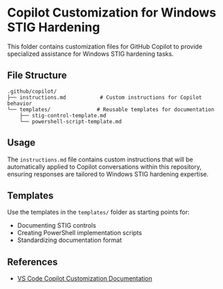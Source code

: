 # Copilot Customization for Windows STIG Hardening

This folder contains customization files for GitHub Copilot to provide specialized assistance for Windows STIG hardening tasks.

## File Structure

```
.github/copilot/
├── instructions.md           # Custom instructions for Copilot behavior
└── templates/               # Reusable templates for documentation
    ├── stig-control-template.md
    └── powershell-script-template.md
```

## Usage

The `instructions.md` file contains custom instructions that will be automatically applied to Copilot conversations within this repository, ensuring responses are tailored to Windows STIG hardening expertise.

## Templates

Use the templates in the `templates/` folder as starting points for:
- Documenting STIG controls
- Creating PowerShell implementation scripts
- Standardizing documentation format

## References

- [VS Code Copilot Customization Documentation](https://code.visualstudio.com/docs/copilot/copilot-customization)
